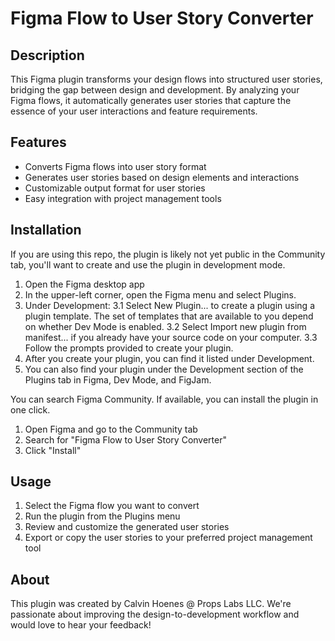 # Figma Flow to User Story Converter

## Description

This Figma plugin transforms your design flows into structured user stories, bridging the gap between design and development. By analyzing your Figma flows, it automatically generates user stories that capture the essence of your user interactions and feature requirements.

## Features

- Converts Figma flows into user story format
- Generates user stories based on design elements and interactions
- Customizable output format for user stories
- Easy integration with project management tools

## Installation

If you are using this repo, the plugin is likely not yet public in the Community tab, you'll want to create and use the plugin in development mode.

1. Open the Figma desktop app
2. In the upper-left corner, open the Figma menu and select Plugins.
3. Under Development:
3.1 Select New Plugin... to create a plugin using a plugin template. The set of templates that are available to you depend on whether Dev Mode is enabled.
  3.2 Select Import new plugin from manifest... if you already have your source code on your computer.
  3.3 Follow the prompts provided to create your plugin.
4. After you create your plugin, you can find it listed under Development.
5. You can also find your plugin under the Development section of the Plugins tab in Figma, Dev Mode, and FigJam.

You can search Figma Community. If available, you can install the plugin in one click.

1. Open Figma and go to the Community tab
2. Search for "Figma Flow to User Story Converter"
3. Click "Install"

## Usage

1. Select the Figma flow you want to convert
2. Run the plugin from the Plugins menu
3. Review and customize the generated user stories
4. Export or copy the user stories to your preferred project management tool

## About

This plugin was created by Calvin Hoenes @ Props Labs LLC. We're passionate about improving the design-to-development workflow and would love to hear your feedback!
